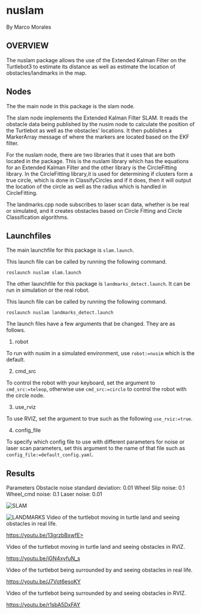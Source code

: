 # nuslam
By Marco Morales

## OVERVIEW
The nuslam package allows the use of the Extended Kalman Filter on the Turtlebot3 to estimate its distance as well as estimate the location of obstacles/landmarks in the map.

## Nodes

The the main node in this package is the slam node.

The slam node implements the Extended Kalman Filter SLAM. It reads the obstacle data being published by the nusim node to calculate the position of the Turtlebot as well as the obstacles' locations. It then publishes a MarkerArray message of where the markers are located based on the EKF filter. 

For the nuslam node, there are two libraries that it uses that are both located in the package. This is the nuslam library which has the equations for an Extended Kalman Filter and the other library is the CircleFitting library. In the CircleFitting library,it is used for determining if clusters form a true circle, which is done in ClassifyCircles and if it does, then it will output the location of the circle as well as the radius which is handled in CircleFitting.

The landmarks.cpp node subscribes to laser scan data, whether is be real or simulated, and it creates obstacles based on Circle Fitting and Circle Classification algorithms. 

## Launchfiles

The main launchfile for this package is `slam.launch`.

This launch file can be called by running the following command.
```
roslaunch nuslam slam.launch
```

The other launchfile for this package is `landmarks_detect.launch`. It can be run in simulation or the real robot.

This launch file can be called by running the following command.
```
roslaunch nuslam landmarks_detect.launch
```

The launch files have a few arguments that be changed. They are as follows.

1. robot

To run with nusim in a simulated environment, use `robot:=nusim` which is the default.

2. cmd_src

To control the robot with your keyboard, set the argument to `cmd_src:=teleop`, otherwise use `cmd_src:=circle` to control the robot with the circle node. 

3. use_rviz

To use RVIZ, set the argument to true such as the following `use_rviz:=true`.

4. config_file

To specify which config file to use with different parameters for noise or laser scan parameters, set this argument to the name of that file such as `config_file:=default_config.yaml`.

## Results
Parameters
Obstacle noise standard deviation: 0.01
Wheel Slip noise: 0.1
Wheel_cmd noise: 0.1
Laser noise: 0.01

![SLAM](pictures/slam.png)


![LANDMARKS](pictures/Landmarks.png)
Video of the turtlebot moving in turtle land and seeing obstacles in real life.

https://youtu.be/13grzbBxwfE>

Video of the turtlebot moving in turtle land and seeing obstacles in RVIZ.

https://youtu.be/jGN4xyfuN_s

Video of the turtlebot being surrounded by and seeing obstacles in real life.

https://youtu.be/J7Vot6esoKY

Video of the turtlebot being surrounded by and seeing obstacles in RVIZ.

https://youtu.be/r1sbA5DxFAY

